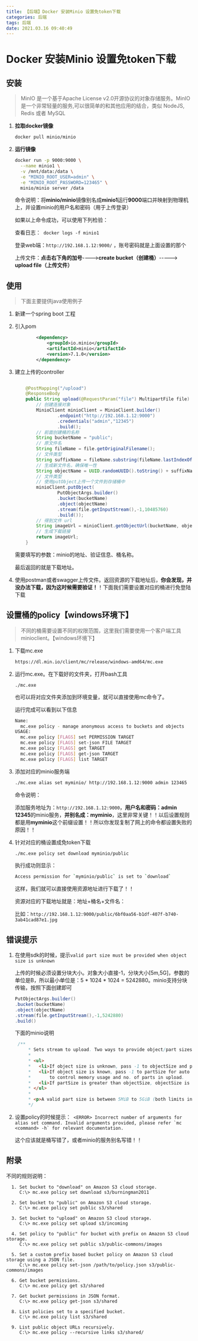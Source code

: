 ```yaml
---
title: 【后端】Docker 安装Minio 设置免token下载
categories: 后端
tags: 后端
date: 2021.03.16 09:40:49
---
```

# Docker 安装Minio 设置免token下载

## 安装

> MinIO 是一个基于Apache License v2.0开源协议的对象存储服务。MinIO是一个非常轻量的服务,可以很简单的和其他应用的结合，类似 NodeJS, Redis 或者 MySQL

1. **拉取docker镜像**

   ```BASH
   docker pull minio/minio
   ```

2. **运行镜像**

   ```BASH
   docker run -p 9000:9000 \
     --name minio1 \
     -v /mnt/data:/data \
     -e "MINIO_ROOT_USER=admin" \
     -e "MINIO_ROOT_PASSWORD=123465" \
     minio/minio server /data
   ```

   命令说明：将**minio/minio**镜像别名成**minio1**运行**9000**端口并映射到物理机上，并设置minio的用户名和密码（用于上传登录）

   如果以上命令成功，可以使用下列检验：

   查看日志：``` docker logs -f minio1```

   登录web端：```http://192.168.1.12:9000/``` ，账号密码就是上面设置的那个

   上传文件：**点击右下角的加号**---->**create bucket（创建桶）**-----> **upload file（上传文件）**



## 使用

> 下面主要提供java使用例子

1. 新建一个spring boot 工程

2. 引入pom

   ```xml
           <dependency>
               <groupId>io.minio</groupId>
               <artifactId>minio</artifactId>
               <version>7.1.0</version>
           </dependency>
   ```

3. 建立上传的controller

   ```JAVA
   
       @PostMapping("/upload")
       @ResponseBody
       public String upload(@RequestParam("file") MultipartFile file) throws Exception{
           // 创建连接对象
           MinioClient minioClient = MinioClient.builder()
                   .endpoint("http://192.168.1.12:9000")
                   .credentials("admin","12345")
                   .build();
           // 前面创建桶的名称
           String bucketName = "public";
           // 原文件名
           String fileName = file.getOriginalFilename();
           // 文件类型
           String suffixName = fileName.substring(fileName.lastIndexOf("."));
           // 生成新文件名，确保唯一性
           String objectName = UUID.randomUUID().toString() + suffixName;
           // 文件类型
           // 使用putObject上传一个文件到存储桶中
           minioClient.putObject(
                   PutObjectArgs.builder()
                   .bucket(bucketName)
                   .object(objectName)
                   .stream(file.getInputStream(),-1,10485760)
                   .build());
           // 得到文件 url
           String imageUrl = minioClient.getObjectUrl(bucketName, objectName);
           // 生成下载链接
           return imageUrl;
       }
   ```

   需要填写的参数：minio的地址、验证信息、桶名称。

   最后返回的就是下载地址。

4. 使用postman或者swagger上传文件。返回资源的下载地址后，**你会发现，并没办法下载，因为这时候需要验证！**！下面我们需要设置对应的桶进行免登陆下载



## 设置桶的policy【windows环境下】

> 不同的桶需要设置不同的权限范围，这里我们需要使用一个客户端工具minioclient。【windows环境下】

1. 下载mc.exe

   ```BASH
   https://dl.min.io/client/mc/release/windows-amd64/mc.exe
   ```

2. 运行mc.exe。在下载好的文件夹，打开bash工具

   ```
   ./mc.exe
   ```

   也可以将对应文件夹添加到环境变量，就可以直接使用mc命令了。

   运行完成可以看到以下信息

   ```BASH
   Name:
     mc.exe policy - manage anonymous access to buckets and objects
   USAGE:
     mc.exe policy [FLAGS] set PERMISSION TARGET
     mc.exe policy [FLAGS] set-json FILE TARGET
     mc.exe policy [FLAGS] get TARGET
     mc.exe policy [FLAGS] get-json TARGET
     mc.exe policy [FLAGS] list TARGET
   ```

3. 添加对应的minio服务端

   ```BASH
   ./mc.exe alias set myminio/ http://192.168.1.12:9000 admin 123465
   ```

   命令说明：

   添加服务地址为：```http://192.168.1.12:9000```，**用户名和密码：admin 12345**的minio服务，**并别名成：myminio**，这里非常关键！！以后设置规则都是用**myminio**这个前缀设置！！所以你发现复制了网上的命令都设置失败的原因！！

4. 针对对应的桶设置成免token下载

   ```BASH
   ./mc.exe policy set download myminio/public
   ```

   执行成功则显示：

   ```BASH
   Access permission for `myminio/public` is set to `download`
   ```

   这样，我们就可以直接使用资源地址进行下载了！！

   资源对应的下载地址就是：地址+桶名+文件名：

   比如：```http://192.168.1.12:9000/public/6bf0aa56-b1df-407f-b740-3ab41cad87e1.jpg```



## 错误提示

1. 在使用sdk的时候，提示```valid part size must be provided when object size is unknown```

   上传的时候必须设置分块大小。对象大小直接-1，分块大小[5m,5G]，参数的单位是B，所以最小单位是：5 * 1024 * 1024 = 5242880。minio支持分块传输，按照下面创建即可

   ```JAVA
   PutObjectArgs.builder()
   .bucket(bucketName)
   .object(objectName)
   .stream(file.getInputStream(),-1,5242880)
   .build()
   ```

   下面的minio说明

   ```JAVA
   	/**
        * Sets stream to upload. Two ways to provide object/part sizes.
        *
        * <ul>
        *   <li>If object size is unknown, pass -1 to objectSize and pass valid partSize.
        *   <li>If object size is known, pass -1 to partSize for auto detect; else pass valid partSize
        *       to control memory usage and no. of parts in upload.
        *   <li>If partSize is greater than objectSize, objectSize is used as partSize.
        * </ul>
        *
        * <p>A valid part size is between 5MiB to 5GiB (both limits inclusive).
        */
   ```

2. 设置policy的时候提示：``` <ERROR> Incorrect number of arguments for alias set command. Invalid arguments provided, please refer `mc <command> -h` for relevant documentation.```

   这个应该就是桶写错了，或者minio的服务别名写错！！

## 附录

不同的规则说明：

```
  1. Set bucket to "download" on Amazon S3 cloud storage.
     C:\> mc.exe policy set download s3/burningman2011

  2. Set bucket to "public" on Amazon S3 cloud storage.
     C:\> mc.exe policy set public s3/shared

  3. Set bucket to "upload" on Amazon S3 cloud storage.
     C:\> mc.exe policy set upload s3/incoming

  4. Set policy to "public" for bucket with prefix on Amazon S3 cloud storage.
     C:\> mc.exe policy set public s3/public-commons/images

  5. Set a custom prefix based bucket policy on Amazon S3 cloud storage using a JSON file.
     C:\> mc.exe policy set-json /path/to/policy.json s3/public-commons/images

  6. Get bucket permissions.
     C:\> mc.exe policy get s3/shared

  7. Get bucket permissions in JSON format.
     C:\> mc.exe policy get-json s3/shared

  8. List policies set to a specified bucket.
     C:\> mc.exe policy list s3/shared

  9. List public object URLs recursively.
     C:\> mc.exe policy --recursive links s3/shared/

```



